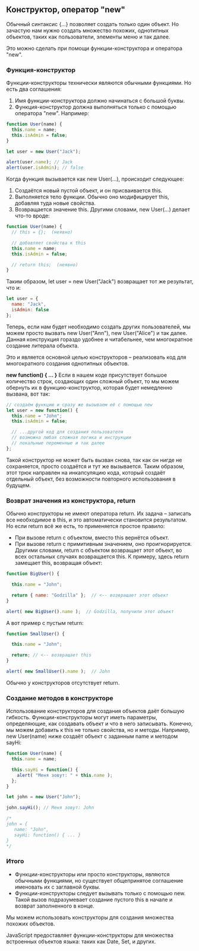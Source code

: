 ## Конструктор, оператор "new"
Обычный синтаксис {...} позволяет создать только один объект. Но зачастую нам нужно создать множество похожих, однотипных объектов, таких как пользователи, элементы меню и так далее.

Это можно сделать при помощи функции-конструктора и оператора "new".

### Функция-конструктор
Функции-конструкторы технически являются обычными функциями. Но есть два соглашения:
1. Имя функции-конструктора должно начинаться с большой буквы.
2. Функция-конструктор должна выполняться только с помощью оператора "new".
Например:
```JavaScript
function User(name) {
  this.name = name;
  this.isAdmin = false;
}

let user = new User("Jack");

alert(user.name); // Jack
alert(user.isAdmin); // false
```
Когда функция вызывается как new User(...), происходит следующее:
1. Создаётся новый пустой объект, и он присваивается this.
2. Выполняется тело функции. Обычно оно модифицирует this, добавляя туда новые свойства.
3. Возвращается значение this.
Другими словами, new User(...) делает что-то вроде:
```JavaScript
function User(name) {
  // this = {};  (неявно)

  // добавляет свойства к this
  this.name = name;
  this.isAdmin = false;

  // return this;  (неявно)
}
```
Таким образом, let user = new User("Jack") возвращает тот же результат, что и:
```JavaScript
let user = {
  name: "Jack",
  isAdmin: false
};
```
Теперь, если нам будет необходимо создать других пользователей, мы можем просто вызвать new User("Ann"), new User("Alice") и так далее. Данная конструкция гораздо удобнее и читабельнее, чем многократное создание литерала объекта.

Это и является основной целью конструкторов – реализовать код для многократного создания однотипных объектов.

**new function() { … }**
Если в нашем коде присутствует большое количество строк, создающих один сложный объект, то мы можем обернуть их в функцию-конструктор, которая будет немедленно вызвана, вот так:
```JavaScript
// создаём функцию и сразу же вызываем её с помощью new
let user = new function() {
  this.name = "John";
  this.isAdmin = false;

  // ...другой код для создания пользователя
  // возможна любая сложная логика и инструкции
  // локальные переменные и так далее
};
```
Такой конструктор не может быть вызван снова, так как он нигде не сохраняется, просто создаётся и тут же вызывается. Таким образом, этот трюк направлен на инкапсуляцию кода, который создаёт отдельный объект, без возможности повторного использования в будущем.

### Возврат значения из конструктора, return
Обычно конструкторы не имеют оператора return. Их задача – записать все необходимое в this, и это автоматически становится результатом.
Но если return всё же есть, то применяется простое правило:
* При вызове return с объектом, вместо this вернётся объект.
* При вызове return с примитивным значением, оно проигнорируется.
Другими словами, return с объектом возвращает этот объект, во всех остальных случаях возвращается this.
К примеру, здесь return замещает this, возвращая объект:
```JavaScript
function BigUser() {

  this.name = "John";

  return { name: "Godzilla" };  // <-- возвращает этот объект
}

alert( new BigUser().name );  // Godzilla, получили этот объект
```
А вот пример с пустым return:
```JavaScript
function SmallUser() {

  this.name = "John";

  return; // <-- возвращает this
}

alert( new SmallUser().name );  // John
```
Обычно у конструкторов отсутствует return.

### Создание методов в конструкторе
Использование конструкторов для создания объектов даёт большую гибкость. Функции-конструкторы могут иметь параметры, определяющие, как создавать объект и что в него записывать.
Конечно, мы можем добавить к this не только свойства, но и методы.
Например, new User(name) ниже создаёт объект с заданным name и методом sayHi:
```JavaScript
function User(name) {
  this.name = name;

  this.sayHi = function() {
    alert( "Меня зовут: " + this.name );
  };
}

let john = new User("John");

john.sayHi(); // Меня зовут: John

/*
john = {
   name: "John",
   sayHi: function() { ... }
}
*/
```

### Итого
* Функции-конструкторы или просто конструкторы, являются обычными функциями, но существует общепринятое соглашение именовать их с заглавной буквы.
* Функции-конструкторы следует вызывать только с помощью new. Такой вызов подразумевает создание пустого this в начале и возврат заполненного в конце.

Мы можем использовать конструкторы для создания множества похожих объектов.

JavaScript предоставляет функции-конструкторы для множества встроенных объектов языка: таких как Date, Set, и других.